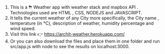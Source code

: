 1) This is a ⛈ Weather app with weather stack and mapbox API . Technologies used are HTML , CSS, NODEJS and JAVASCRIPT.
2) It tells the current weather of any City more specifically, the City name , temperature (in °C), description of weather, humidity percentage and wind speed.
3) Visit this link 👉 https://archit-weather.herokuapp.com/
4) Or you can also download the files and place them in one folder and run src/app.js with node to see the results on localhost:3000.
